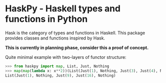 # HaskPy - Haskell types and functions in Python

Hask is the category of types and functions in Haskell. This package provides
classes and functions inspired by Hask.

**This is currently in planning phase, consider this a proof of concept.**

Quite minimal example with two-layers of functor structure:

```python
>>> from haskpy import map, List, Just, Nothing
>>> map(map(lambda x: x**2))(List(Just(1), Nothing, Just(3), Just(4), Nothing))
List(Just(1), Nothing, Just(9), Just(16), Nothing)
```

